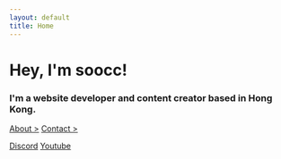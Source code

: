 ```yaml
---
layout: default
title: Home
---
```


<h1 id="hey-im-soocc">Hey, I'm soocc!</h1>
<h3>I'm a website developer and content creator based in Hong Kong.</h3>
<a class="deco-none" id="quick-link" href="about">About ></a>
<a class="deco-none" id="quick-link" href="contact">Contact ></a>

<a class="btn" href="https://discord.gg/72UPzkfxXM">Discord</a>
<a class="btn m-2" href="https://youtube.com/sooccc">Youtube</a>